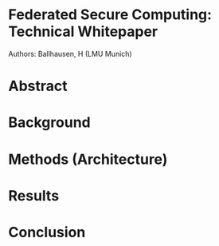Federated Secure Computing: Technical Whitepaper
================================================

Authors:
Ballhausen, H (LMU Munich)

# Abstract

# Background

# Methods (Architecture)

# Results

# Conclusion
